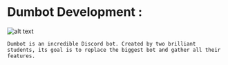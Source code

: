 # __Dumbot Development :__

![alt text](https://cdn.discordapp.com/attachments/493337287338491915/788825810777145395/unknown_1.png)

```Dumbot is an incredible Discord bot. Created by two brilliant students, its goal is to replace the biggest bot and gather all their features. ```

